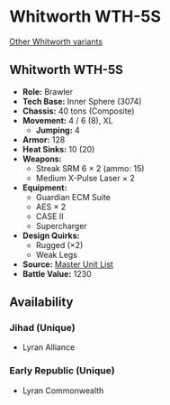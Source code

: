 # Whitworth WTH-5S 

[Other Whitworth variants](../whitworth.md) 

## Whitworth WTH-5S 

- **Role:** Brawler 
- **Tech Base:** Inner Sphere (3074) 
- **Chassis:** 40 tons (Composite) 
- **Movement:** 4 / 6 (8), XL 
  - **Jumping:** 4 
- **Armor:** 128 
- **Heat Sinks:** 10 (20) 
- **Weapons:** 
  - Streak SRM 6 × 2 (ammo: 15) 
  - Medium X-Pulse Laser × 2 
- **Equipment:** 
  - Guardian ECM Suite 
  - AES × 2 
  - CASE II 
  - Supercharger 
- **Design Quirks:** 
  - Rugged (×2) 
  - Weak Legs 
- **Source:** [Master Unit List](http://masterunitlist.info/Unit/Details/3544) 
- **Battle Value:** 1230 

## Availability 

### Jihad (Unique) 

- Lyran Alliance 

### Early Republic (Unique) 

- Lyran Commonwealth 


